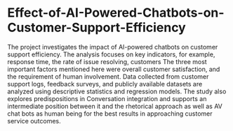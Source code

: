 # Effect-of-AI-Powered-Chatbots-on-Customer-Support-Efficiency

The project investigates the impact of AI-powered chatbots on customer support efficiency. The analysis focuses on key indicators, for example, response time, the rate of issue resolving, customers The three most important factors mentioned here were overall customer satisfaction, and the requirement of human involvement. Data collected from customer support logs, feedback surveys, and publicly available datasets are analyzed using descriptive statistics and regression models. The study also explores predispositions in Conversation integration and supports an intermediate position between it and the rhetorical approach as well as AV chat bots as human being for the best results in approaching customer service outcomes.
